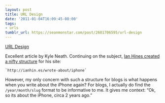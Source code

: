 ```yaml
---
layout: post
title: URL Design
date: '2011-01-04T16:09:45-08:00'
tags:
- urls
tumblr_url: https://seanmonstar.com/post/2601706595/url-design
---
```

[URL Design](http://warpspire.com/posts/url-design/)  

Excellent article by Kyle Neath. Continuing on the subject, [Ian Hines created a nifty structure](http://ianhin.es/wrote-about/designing-urls-for-humans/) for his site:

    `http://ianhin.es/wrote-about/iphone`

However, my only concern with such a structure for blogs is what happens when you write about the iPhone again? For blogs, I actually do find the `/year/month/slug` format to be informative to me. It gives me context: “Ok, so its about the iPhone, circa 2 years ago.”

